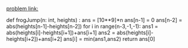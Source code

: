 [problem link:](https://www.codingninjas.com/studio/problems/count-ways-to-reach-nth-stairs_798650?source=youtube&campaign=striver_dp_videos&utm_source=youtube&utm_medium=affiliate&utm_campaign=striver_dp_videos&leftPanelTab=0)


def frogJump(n: int, heights) :
    ans = [10**9]*n
    ans[n-1] = 0
    ans[n-2] = abs(heights[n-1]-heights[n-2])
    for i in range(n-3,-1,-1):
        ans1 = abs(heights[i]-heights[i+1])+ans[i+1]
        ans2 = abs(heights[i]-heights[i+2])+ans[i+2]
        ans[i] = min(ans1,ans2)
    return ans[0]
